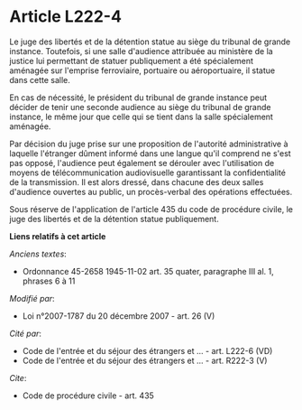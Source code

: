 # Article L222-4

Le juge des libertés et de la détention statue au siège du tribunal de grande instance. Toutefois, si une salle d'audience
attribuée au ministère de la justice lui permettant de statuer publiquement a été spécialement aménagée sur l'emprise
ferroviaire, portuaire ou aéroportuaire, il statue dans cette salle. 

En cas de nécessité, le président du tribunal de grande instance peut décider de tenir une seconde audience au siège du
tribunal de grande instance, le même jour que celle qui se tient dans la salle spécialement aménagée. 

Par décision du juge prise sur une proposition de l'autorité administrative à laquelle l'étranger dûment informé dans une
langue qu'il comprend ne s'est pas opposé, l'audience peut également se dérouler avec l'utilisation de moyens de
télécommunication audiovisuelle garantissant la confidentialité de la transmission. Il est alors dressé, dans chacune des
deux salles d'audience ouvertes au public, un procès-verbal des opérations effectuées. 

Sous réserve de l'application de l'article 435 du    code de procédure civile, le juge des libertés et de la détention statue
publiquement.

**Liens relatifs à cet article**

_Anciens textes_:

  - Ordonnance 45-2658 1945-11-02 art. 35 quater, paragraphe III al. 1, phrases 6 à 11

_Modifié par_:

  - Loi n°2007-1787 du 20 décembre 2007 - art. 26 (V)

_Cité par_:

  - Code de l'entrée et du séjour des étrangers et ... - art. L222-6 (VD)
  - Code de l'entrée et du séjour des étrangers et ... - art. R222-3 (V)

_Cite_:

  - Code de procédure civile - art. 435
